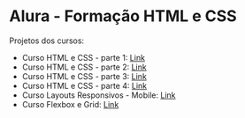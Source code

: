 # Alura - Formação HTML e CSS
Projetos dos cursos:  
  
* Curso HTML e CSS - parte 1: [Link](https://mayraamaral.github.io/alura/html-1)
* Curso HTML e CSS - parte 2: [Link](https://mayraamaral.github.io/alura/html-2/produtos.html)
* Curso HTML e CSS - parte 3: [Link](https://mayraamaral.github.io/alura/html-3/contato.html)
* Curso HTML e CSS - parte 4: [Link](https://mayraamaral.github.io/alura/html-4)
* Curso Layouts Responsivos - Mobile: [Link](https://mayraamaral.github.io/alura/layouts)
* Curso Flexbox e Grid: [Link](https://mayraamaral.github.io/alura/grid-e-flexbox)
